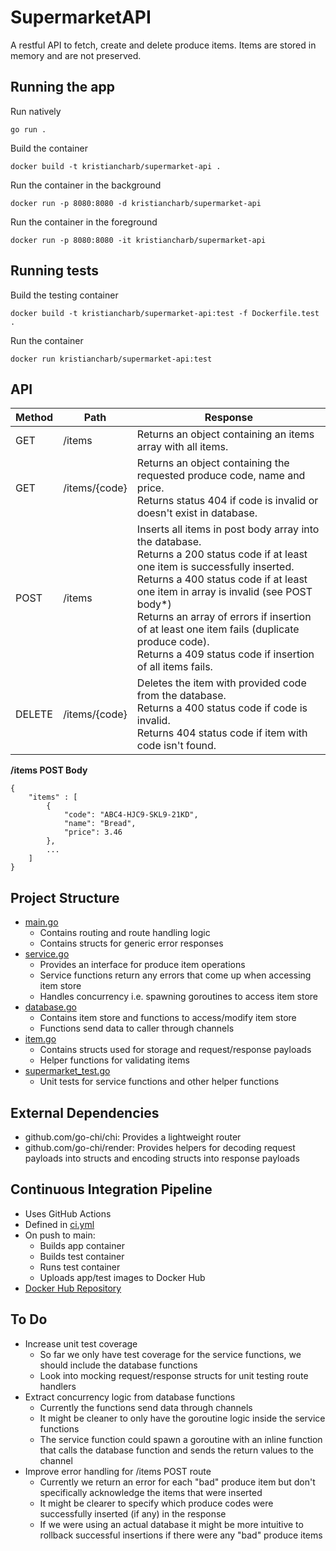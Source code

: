 # SupermarketAPI

A restful API to fetch, create and delete produce items. Items are stored in memory and are not preserved.

## Running the app

Run natively
```
go run .
```
Build the container
```
docker build -t kristiancharb/supermarket-api .
```
Run the container in the background
```
docker run -p 8080:8080 -d kristiancharb/supermarket-api
```
Run the container in the foreground
```
docker run -p 8080:8080 -it kristiancharb/supermarket-api
```

## Running tests
Build the testing container
```
docker build -t kristiancharb/supermarket-api:test -f Dockerfile.test .
```
Run the container
```
docker run kristiancharb/supermarket-api:test
```


## API

| Method | Path          | Response                                                                                                                                                                                                                                                                                                                                              |
|--------|---------------|-------------------------------------------------------------------------------------------------------------------------------------------------------------------------------------------------------------------------------------------------------------------------------------------------------------------------------------------------------|
| GET    | /items        | Returns an object containing an items array with all items.                                                                                                                                                                                                                                                                                           |
| GET    | /items/{code} | Returns an object containing the requested produce code, name and price.<br>Returns status 404 if code is invalid or doesn't exist in database.                                                                                                                                                                                                         |
| POST   | /items        | Inserts all items in post body array into the database.<br>Returns a 200 status code if at least one item is successfully inserted.<br>Returns a 400 status code if at least one item in array is invalid (see POST body*)<br>Returns an array of errors if insertion of at least one item fails (duplicate produce code).<br>Returns a 409 status code if insertion of all items fails. |
| DELETE | /items/{code} | Deletes the item with provided code from the database.<br>Returns a 400 status code if code is invalid. <br>Returns 404 status code if item with code isn't found.                                                                                                                                                                                    |

**/items  POST Body**
```
{
	"items" : [
        {
            "code": "ABC4-HJC9-SKL9-21KD",
            "name": "Bread",
            "price": 3.46
        }, 
        ...
    ]
}
```

## Project Structure

- [main.go](https://github.com/kristiancharb/SupermarketAPI/blob/main/main.go)
    - Contains routing and route handling logic
    - Contains structs for generic error responses
- [service.go](https://github.com/kristiancharb/SupermarketAPI/blob/main/service.go)
    - Provides an interface for produce item operations
    - Service functions return any errors that come up when accessing item store
    - Handles concurrency i.e. spawning goroutines to access item store 
- [database.go](https://github.com/kristiancharb/SupermarketAPI/blob/main/database.go)
    - Contains item store and functions to access/modify item store 
    - Functions send data to caller through channels
- [item.go](https://github.com/kristiancharb/SupermarketAPI/blob/main/item.go)
    - Contains structs used for storage and request/response payloads
    - Helper functions for validating items
- [supermarket_test.go](https://github.com/kristiancharb/SupermarketAPI/blob/main/supermarket_test.go)
    - Unit tests for service functions and other helper functions 

## External Dependencies
- github.com/go-chi/chi: Provides a lightweight router
- github.com/go-chi/render: Provides helpers for decoding request payloads into structs and encoding structs into response payloads

## Continuous Integration Pipeline
- Uses GitHub Actions
- Defined in [ci.yml](https://github.com/kristiancharb/SupermarketAPI/blob/main/.github/workflows/ci.yml)
- On push to main:
    - Builds app container
    - Builds test container
    - Runs test container
    - Uploads app/test images to Docker Hub
- [Docker Hub Repository](https://hub.docker.com/repository/docker/kristiancharb/supermarket-api)

## To Do
- Increase unit test coverage
    - So far we only have test coverage for the service functions, we should include the database functions
    - Look into mocking request/response structs for unit testing route handlers
- Extract concurrency logic from database functions
    - Currently the functions send data through channels
    - It might be cleaner to only have the goroutine logic inside the service functions
    - The service function could spawn a goroutine with an inline function that calls the database function and sends the return values to the channel
- Improve error handling for /items POST route 
    - Currently we return an error for each "bad" produce item but don't specifically acknowledge the items that were inserted
    - It might be clearer to specify which produce codes were successfully inserted (if any) in the response
    - If we were using an actual database it might be more intuitive to rollback successful insertions if there were any "bad" produce items 
